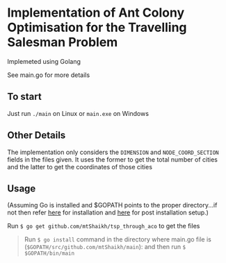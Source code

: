# Implementation of Ant Colony Optimisation for the Travelling Salesman Problem

Implemeted using Golang

See main.go for more details

## To start
Just run `./main` on Linux or `main.exe` on Windows

## Other Details
The implementation only considers the ```DIMENSION``` and ```NODE_COORD_SECTION``` fields in the files given. It uses the former to get the total number of cities and the latter to get the coordinates of those cities

## Usage
(Assuming Go is installed and $GOPATH points to the proper directory...if not then refer [here](https://golang.org/doc/install) for installation and  [here](https://golang.org/doc/code.html) for post installation setup.)

Run `$ go get github.com/mtShaikh/tsp_through_aco` to get the files
>Run `$ go install` command in the directory where main.go file is (```$GOPATH/src/github.com/mtShaikh/main```):
and then run
`$ $GOPATH/bin/main`
